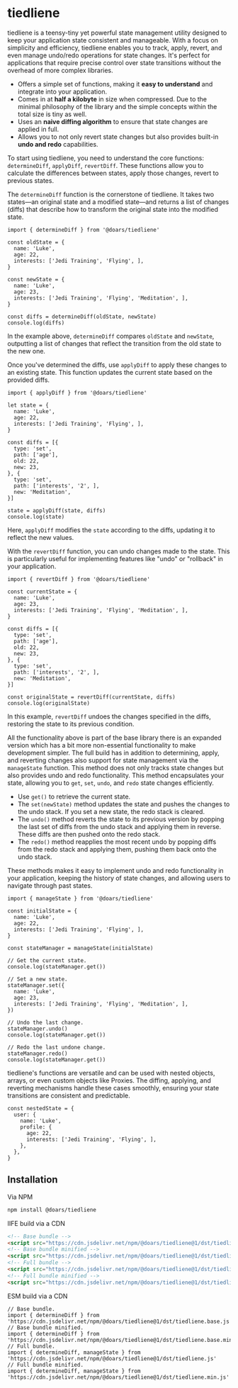 # tiedliene

tiedliene is a teensy-tiny yet powerful state management utility designed to keep your application state consistent and manageable. With a focus on simplicity and efficiency, tiedliene enables you to track, apply, revert, and even manage undo/redo operations for state changes. It's perfect for applications that require precise control over state transitions without the overhead of more complex libraries.

- Offers a simple set of functions, making it **easy to understand** and integrate into your application.
- Comes in at **half a kilobyte** in size when compressed. Due to the minimal philosophy of the library and the simple concepts within the total size is tiny as well.
- Uses an **naive diffing algorithm** to ensure that state changes are applied in full.
- Allows you to not only revert state changes but also provides built-in **undo and redo** capabilities.

To start using tiedliene, you need to understand the core functions: `determineDiff`, `applyDiff`, `revertDiff`. These functions allow you to calculate the differences between states, apply those changes, revert to previous states.

The `determineDiff` function is the cornerstone of tiedliene. It takes two states—an original state and a modified state—and returns a list of changes (diffs) that describe how to transform the original state into the modified state.

```JS
import { determineDiff } from '@doars/tiedliene'

const oldState = {
  name: 'Luke',
  age: 22,
  interests: ['Jedi Training', 'Flying', ],
}

const newState = {
  name: 'Luke',
  age: 23,
  interests: ['Jedi Training', 'Flying', 'Meditation', ],
}

const diffs = determineDiff(oldState, newState)
console.log(diffs)
```

In the example above, `determineDiff` compares `oldState` and `newState`, outputting a list of changes that reflect the transition from the old state to the new one.

Once you've determined the diffs, use `applyDiff` to apply these changes to an existing state. This function updates the current state based on the provided diffs.

```JS
import { applyDiff } from '@doars/tiedliene'

let state = {
  name: 'Luke',
  age: 22,
  interests: ['Jedi Training', 'Flying', ],
}

const diffs = [{
  type: 'set',
  path: ['age'],
  old: 22,
  new: 23,
}, {
  type: 'set',
  path: ['interests', '2', ],
  new: 'Meditation',
}]

state = applyDiff(state, diffs)
console.log(state)
```

Here, `applyDiff` modifies the `state` according to the diffs, updating it to reflect the new values.

With the `revertDiff` function, you can undo changes made to the state. This is particularly useful for implementing features like "undo" or "rollback" in your application.

```JS
import { revertDiff } from '@doars/tiedliene'

const currentState = {
  name: 'Luke',
  age: 23,
  interests: ['Jedi Training', 'Flying', 'Meditation', ],
}

const diffs = [{
  type: 'set',
  path: ['age'],
  old: 22,
  new: 23,
}, {
  type: 'set',
  path: ['interests', '2', ],
  new: 'Meditation',
}]

const originalState = revertDiff(currentState, diffs)
console.log(originalState)
```

In this example, `revertDiff` undoes the changes specified in the diffs, restoring the state to its previous condition.

All the functionality above is part of the base library there is an expanded version which has a bit more non-essential functionality to make development simpler. The full build has in addition to determining, apply, and reverting changes also support for state management via the `manageState` function. This method does not only tracks state changes but also provides undo and redo functionality. This method encapsulates your state, allowing you to `get`, `set`, `undo`, and `redo` state changes efficiently.

- Use `get()` to retrieve the current state.
- The `set(newState)` method updates the state and pushes the changes to the undo stack. If you set a new state, the redo stack is cleared.
- The `undo()` method reverts the state to its previous version by popping the last set of diffs from the undo stack and applying them in reverse. These diffs are then pushed onto the redo stack.
- The `redo()` method reapplies the most recent undo by popping diffs from the redo stack and applying them, pushing them back onto the undo stack.

These methods makes it easy to implement undo and redo functionality in your application, keeping the history of state changes, and allowing users to navigate through past states.

```JS
import { manageState } from '@doars/tiedliene'

const initialState = {
  name: 'Luke',
  age: 22,
  interests: ['Jedi Training', 'Flying', ],
}

const stateManager = manageState(initialState)

// Get the current state.
console.log(stateManager.get())

// Set a new state.
stateManager.set({
  name: 'Luke',
  age: 23,
  interests: ['Jedi Training', 'Flying', 'Meditation', ],
})

// Undo the last change.
stateManager.undo()
console.log(stateManager.get())

// Redo the last undone change.
stateManager.redo()
console.log(stateManager.get())
```

tiedliene's functions are versatile and can be used with nested objects, arrays, or even custom objects like Proxies. The diffing, applying, and reverting mechanisms handle these cases smoothly, ensuring your state transitions are consistent and predictable.

```JS
const nestedState = {
  user: {
    name: 'Luke',
    profile: {
      age: 22,
      interests: ['Jedi Training', 'Flying', ],
    },
  },
}
```

## Installation

Via NPM

```ZSH
npm install @doars/tiedliene
```

IIFE build via a CDN

```HTML
<!-- Base bundle -->
<script src="https://cdn.jsdelivr.net/npm/@doars/tiedliene@1/dst/tiedliene.base.iife.js"></script>
<!-- Base bundle minified -->
<script src="https://cdn.jsdelivr.net/npm/@doars/tiedliene@1/dst/tiedliene.base.iife.min.js"></script>
<!-- Full bundle -->
<script src="https://cdn.jsdelivr.net/npm/@doars/tiedliene@1/dst/tiedliene.iife.js"></script>
<!-- Full bundle minified -->
<script src="https://cdn.jsdelivr.net/npm/@doars/tiedliene@1/dst/tiedliene.iife.min.js"></script>
```

ESM build via a CDN

```JS
// Base bundle.
import { determineDiff } from 'https://cdn.jsdelivr.net/npm/@doars/tiedliene@1/dst/tiedliene.base.js'
// Base bundle minified.
import { determineDiff } from 'https://cdn.jsdelivr.net/npm/@doars/tiedliene@1/dst/tiedliene.base.min.js'
// Full bundle.
import { determineDiff, manageState } from 'https://cdn.jsdelivr.net/npm/@doars/tiedliene@1/dst/tiedliene.js'
// Full bundle minified.
import { determineDiff, manageState } from 'https://cdn.jsdelivr.net/npm/@doars/tiedliene@1/dst/tiedliene.min.js'
```
